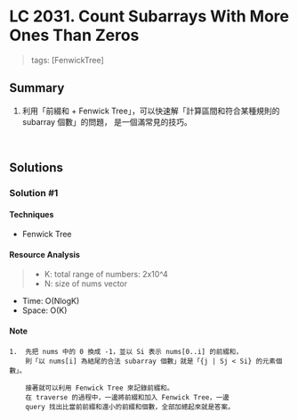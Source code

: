 # LC 2031. Count Subarrays With More Ones Than Zeros
> tags: [FenwickTree]

## Summary
1.  利用「前綴和 + Fenwick Tree」，可以快速解「計算區間和符合某種規則的 subarray 個數」的問題，
    是一個滿常見的技巧。
<br>

## Solutions
### Solution #1
#### Techniques
- Fenwick Tree

#### Resource Analysis
> - K: total range of numbers: 2x10^4
> - N: size of nums vector
- Time: O(NlogK)
- Space: O(K)

#### Note
```
1.  先把 nums 中的 0 換成 -1，並以 Si 表示 nums[0..i] 的前綴和，
    則「以 nums[i] 為結尾的合法 subarray 個數」就是「{j | Sj < Si} 的元素個數」。

    接著就可以利用 Fenwick Tree 來記錄前綴和。
    在 traverse 的過程中，一邊將前綴和加入 Fenwick Tree，一邊
    query 找出比當前前綴和還小的前綴和個數，全部加總起來就是答案。
```
